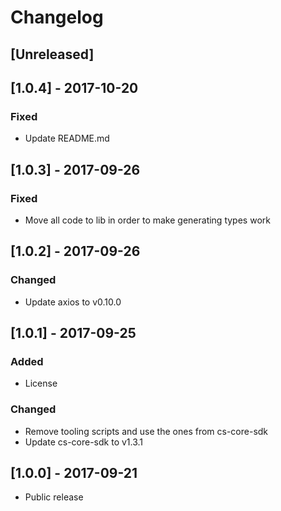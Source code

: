 # Changelog

## [Unreleased]
        
## [1.0.4] - 2017-10-20
### Fixed
- Update README.md
        
## [1.0.3] - 2017-09-26
### Fixed
- Move all code to lib in order to make generating types work
        
## [1.0.2] - 2017-09-26
### Changed
- Update axios to v0.10.0
        
## [1.0.1] - 2017-09-25
### Added
- License

### Changed
- Remove tooling scripts and use the ones from cs-core-sdk
- Update cs-core-sdk to v1.3.1
        
## [1.0.0] - 2017-09-21
- Public release
